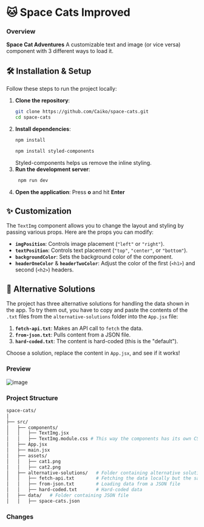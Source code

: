 # 🐱 Space Cats Improved

### Overview

**Space Cat Adventures** A customizable text and image (or vice versa) component with 3 different ways to load it.

## 🛠️ Installation & Setup

Follow these steps to run the project locally:

1. **Clone the repository**:
   ```bash
   git clone https://github.com/Caiko/space-cats.git
   cd space-cats
   ```
2. **Install dependencies**:
   ```bash
   npm install
   ```
   ```bash
   npm install styled-components
   ```
   Styled-components helps us remove the inline styling.
3. **Run the development server**:
   ```bash
    npm run dev
   ```
4. **Open the application**: Press **o** and hit **Enter**

## ✨ Customization

The `TextImg` component allows you to change the layout and styling by passing various props. Here are the props you can modify:

- **`imgPosition`**: Controls image placement (`"left"` or `"right"`).
- **`textPosition`**: Controls text placement (`"top"`, `"center"`, or `"bottom"`).
- **`backgroundColor`**: Sets the background color of the component.
- **`headerOneColor`** & **`headerTwoColor`**: Adjust the color of the first (`<h1>`) and second (`<h2>`) headers.

## 📄 Alternative Solutions

The project has three alternative solutions for handling the data shown in the app. To try them out, you have to copy and paste the contents of the `.txt` files from the `alternative-solutions` folder into the `App.jsx` file:

1. **`fetch-api.txt`**: Makes an API call to `fetch` the data.
2. **`from-json.txt`**: Pulls content from a JSON file.
3. **`hard-coded.txt`**: The content is hard-coded (this is the "default").

Choose a solution, replace the content in `App.jsx`, and see if it works!

### Preview

![image](https://github.com/user-attachments/assets/ca2f5272-b411-40e9-ba67-1cae946acfcb)

### Project Structure

```bash
space-cats/
│
├── src/
│   ├── components/
│   │   ├── TextImg.jsx
│   │   ├── TextImg.module.css # This way the components has its own CSS file. This makes changing styling easier.
│   ├── App.jsx
│   ├── main.jsx
│   ├── assets/
│   │   ├── cat1.png
│   │   ├── cat2.png
│   ├── alternative-solutions/   # Folder containing alternative solutions
│   │   ├── fetch-api.txt        # Fetching the data locally but the same goes for an online source
│   │   ├── from-json.txt        # Loading data from a JSON file
│   │   ├── hard-coded.txt       # Hard-coded data
│   ├── data/   # Folder containing JSON file
│   │   ├── space-cats.json
```

### Changes
